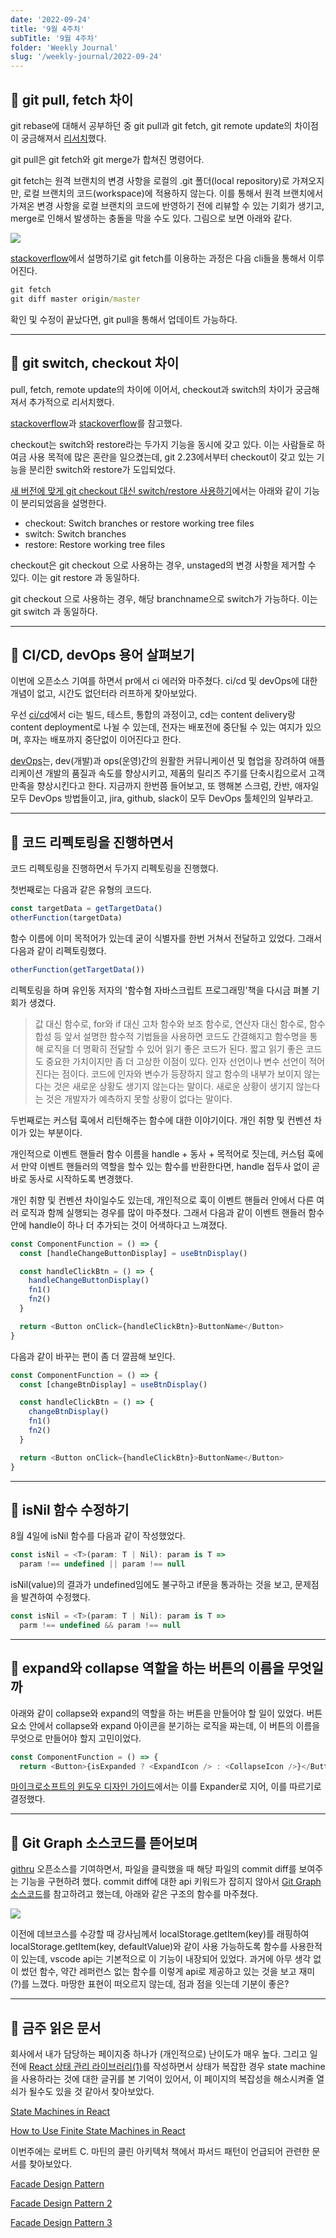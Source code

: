 ```yaml
---
date: '2022-09-24'
title: '9월 4주차'
subTitle: '9월 4주차'
folder: 'Weekly Journal'
slug: '/weekly-journal/2022-09-24'
---
```


## 📌 git pull, fetch 차이

git rebase에 대해서 공부하던 중 git pull과 git fetch, git remote update의 차이점이 궁금해져서 [리서치](https://phoenixnap.com/kb/git-fetch)했다.

git pull은 git fetch와 git merge가 합쳐진 명령어다.

git fetch는 원격 브랜치의 변경 사항을 로컬의 .git 폴더(local repository)로 가져오지만, 로컬 브랜치의 코드(workspace)에 적용하지 않는다. 이를 통해서 원격 브랜치에서 가져온 변경 사항을 로컬 브랜치의 코드에 반영하기 전에 리뷰할 수 있는 기회가 생기고, merge로 인해서 발생하는 충돌을 막을 수도 있다. 그림으로 보면 아래와 같다.

![](fetch.png)

[stackoverflow](https://stackoverflow.com/a/15990759/19204745)에서 설명하기로 git fetch를 이용하는 과정은 다음 cli들을 통해서 이루어진다.

```cmd
git fetch
git diff master origin/master
```

확인 및 수정이 끝났다면, git pull을 통해서 업데이트 가능하다.

---

## 📌 git switch, checkout 차이

pull, fetch, remote update의 차이에 이어서, checkout과 switch의 차이가 궁금해져서 추가적으로 리서치했다.

[stackoverflow](https://stackoverflow.com/questions/57265785/whats-the-difference-between-git-switch-and-git-checkout-branch)과 [stackoverflow](https://stackoverflow.com/questions/57265785/whats-the-difference-between-git-switch-and-git-checkout-branch)를 참고했다.

checkout는 switch와 restore라는 두가지 기능을 동시에 갖고 있다. 이는 사람들로 하여금 사용 목적에 많은 혼란을 일으켰는데, git 2.23에서부터 checkout이 갖고 있는 기능을 분리한 switch와 restore가 도입되었다.

[새 버전에 맞게 git checkout 대신 switch/restore 사용하기](https://blog.outsider.ne.kr/1505)에서는 아래와 같이 기능이 분리되었음을 설명한다.

- checkout: Switch branches or restore working tree files
- switch: Switch branches
- restore: Restore working tree files

checkout은 git checkout <filename>으로 사용하는 경우, unstaged의 변경 사항을 제거할 수 있다. 이는 git restore <filename>과 동일하다.

git checkout <branchname>으로 사용하는 경우, 해당 branchname으로 switch가 가능하다. 이는 git switch <branchname>과 동일하다.

---

## 📌 CI/CD, devOps 용어 살펴보기

이번에 오픈소스 기여를 하면서 pr에서 ci 에러와 마주쳤다. ci/cd 및 devOps에 대한 개념이 없고, 시간도 없던터라 러프하게 찾아보았다.

우선 [ci/cd](https://resources.github.com/ci-cd/)에서 ci는 빌드, 테스트, 통합의 과정이고, cd는 content delivery랑 content deployment로 나뉠 수 있는데, 전자는 배포전에 중단될 수 있는 여지가 있으며, 후자는 배포까지 중단없이 이어진다고 한다.

[devOps](https://www.netapp.com/ko/devops-solutions/what-is-devops/)는, dev(개발)과 ops(운영)간의 원활한 커뮤니케이션 및 협업을 장려하여 애플리케이션 개발의 품질과 속도를 향상시키고, 제품의 릴리즈 주기를 단축시킴으로서 고객 만족을 향상시킨다고 한다. 지금까지 한번쯤 들어보고, 또 행해본 스크럼, 칸반, 애자일 모두 DevOps 방법들이고, jira, github, slack이 모두 DevOps 툴체인의 일부라고.

---

## 📌 코드 리펙토링을 진행하면서

코드 리펙토링을 진행하면서 두가지 리펙토링을 진행했다.

첫번째로는 다음과 같은 유형의 코드다.

```javascript
const targetData = getTargetData()
otherFunction(targetData)
```

함수 이름에 이미 목적어가 있는데 굳이 식별자를 한번 거쳐서 전달하고 있었다. 그래서 다음과 같이 리펙토링했다.

```javascript
otherFunction(getTargetData())
```

리펙토링을 하며 유인동 저자의 '함수혐 자바스크립트 프로그래밍'책을 다시금 펴볼 기회가 생겼다.

> 값 대신 함수로, for와 if 대신 고차 함수와 보조 함수로, 연산자 대신 함수로, 함수 합성 등 앞서 설명한 함수적 기법들을 사용하면 코드도 간결해지고 함수명을 통해 로직을 더 명확히 전달할 수 있어 읽기 좋은 코드가 된다. 짧고 읽기 좋은 코드도 중요한 가치이지만 좀 더 고상한 이점이 있다. 인자 선언이나 변수 선언이 적어진다는 점이다. 코드에 인자와 변수가 등장하지 않고 함수의 내부가 보이지 않는다는 것은 새로운 상황도 생기지 않는다는 말이다. 새로운 상황이 생기지 않는다는 것은 개발자가 예측하지 못할 상황이 없다는 말이다.

두번째로는 커스텀 훅에서 리턴해주는 함수에 대한 이야기이다. 개인 취향 및 컨벤션 차이가 있는 부분이다.

개인적으로 이벤트 핸들러 함수 이름을 handle + 동사 + 목적어로 짓는데, 커스텀 훅에서 만약 이벤트 핸들러의 역할을 할수 있는 함수를 반환한다면, handle 접두사 없이 곧바로 동사로 시작하도록 변경했다.

개인 취향 및 컨벤션 차이일수도 있는데, 개인적으로 훅이 이벤트 핸들러 안에서 다른 여러 로직과 함께 실행되는 경우를 많이 마주쳤다. 그래서 다음과 같이 이벤트 핸들러 함수 안에 handle이 하나 더 추가되는 것이 어색하다고 느껴졌다.

```javascript
const ComponentFunction = () => {
  const [handleChangeButtonDisplay] = useBtnDisplay()

  const handleClickBtn = () => {
    handleChangeButtonDisplay()
    fn1()
    fn2()
  }

  return <Button onClick={handleClickBtn}>ButtonName</Button>
}
```

다음과 같이 바꾸는 편이 좀 더 깔끔해 보인다.

```typescript
const ComponentFunction = () => {
  const [changeBtnDisplay] = useBtnDisplay()

  const handleClickBtn = () => {
    changeBtnDisplay()
    fn1()
    fn2()
  }

  return <Button onClick={handleClickBtn}>ButtonName</Button>
}
```

---

## 📌 isNil 함수 수정하기

8월 4일에 isNil 함수를 다음과 같이 작성했었다.

```typescript
const isNil = <T>(param: T | Nil): param is T =>
  param !== undefined || param !== null
```

isNil(value)의 결과가 undefined임에도 불구하고 if문을 통과하는 것을 보고, 문제점을 발견하여 수정했다.

```typescript
const isNil = <T>(param: T | Nil): param is T =>
  parm !== undefined && param !== null
```

---

## 📌 expand와 collapse 역할을 하는 버튼의 이름을 무엇일까

아래와 같이 collapse와 expand의 역할을 하는 버튼을 만들어야 할 일이 있었다. 버튼 요소 안에서 collapse와 expand 아이콘을 분기하는 로직을 짜는데, 이 버튼의 이름을 무엇으로 만들어야 할지 고민이었다.

```javascript
const ComponentFunction = () => {
  return <Button>{isExpanded ? <ExpandIcon /> : <CollapseIcon />}</Button>
```

[마이크로소프트의 윈도우 디자인 가이드]()에서는 이를 Expander로 지어, 이를 따르기로 결정했다.

---

## 📌 Git Graph 소스코드를 뜯어보며

[githru](https://github.com/githru/githru-vscode-ext) 오픈소스를 기여하면서, 파일을 클릭했을 때 해당 파일의 commit diff를 보여주는 기능을 구현하려 했다. commit diff에 대한 api 키워드가 잡히지 않아서 [Git Graph 소스코드](https://github.com/mhutchie/vscode-git-graph)를 참고하려고 했는데, 아래와 같은 구조의 함수를 마주쳤다.

![](key-value.png)

이전에 데브코스를 수강할 때 강사님께서 localStorage.getItem(key)를 래핑하여 localStorage.getItem(key, defaultValue)와 같이 사용 가능하도록 함수를 사용한적이 있는데, vscode api는 기본적으로 이 기능이 내장되어 있었다. 과거에 아무 생각 없이 썼던 함수, 약간 레퍼런스 없는 함수를 이렇게 api로 제공하고 있는 것을 보고 재미(?)를 느꼈다. 마땅한 표현이 떠오르지 않는데, 점과 점을 잇는데 기분이 좋은?

---

## 📌 금주 읽은 문서

회사에서 내가 담당하는 페이지중 하나가 (개인적으로) 난이도가 매우 높다. 그리고 일전에 [React 상태 관리 라이브러리(1)](https://blog-wherehows.vercel.app/study/react-state-management-1)를 작성하면서 상태가 복잡한 경우 state machine을 사용하라는 것에 대한 글귀를 본 기억이 있어서, 이 페이지의 복잡성을 해소시켜줄 열쇠가 될수도 있을 것 같아서 찾아보았다.

[State Machines in React](https://mastery.games/post/state-machines-in-react/)

[How to Use Finite State Machines in React](https://www.telerik.com/blogs/how-to-use-finite-state-machines-react)

이번주에는 로버트 C. 마틴의 클린 아키텍처 책에서 파서드 패턴이 언급되어 관련한 문서를 찾아보았다.

[Facade Design Pattern](https://refactoring.guru/design-patterns/facade)

[Facade Design Pattern 2](https://www.patterns.dev/posts/classic-design-patterns/#facadepatternjavascript)

[Facade Design Pattern 3](https://sbcode.net/typescript/)

